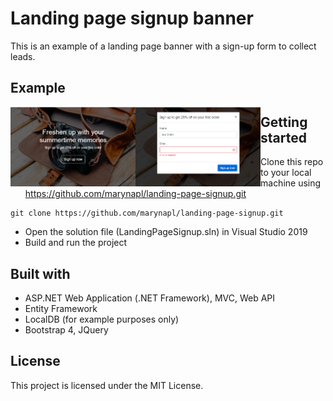# Landing page signup banner

This is an example of a landing page banner with a sign-up form to collect leads.

## Example

<img align="left" width="200" src="images/landing-page-banner-1.png" />
<img align="left" width="200" src="images/landing-page-banner-2.png" />

## Getting started

* Clone this repo to your local machine using https://github.com/marynapl/landing-page-signup.git
```
git clone https://github.com/marynapl/landing-page-signup.git
```
* Open the solution file (LandingPageSignup.sln) in Visual Studio 2019
* Build and run the project

## Built with

* ASP.NET Web Application (.NET Framework), MVC, Web API
* Entity Framework
* LocalDB (for example purposes only)
* Bootstrap 4, JQuery

## License

This project is licensed under the MIT License.
